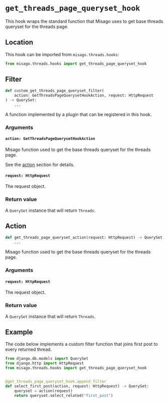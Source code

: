 # `get_threads_page_queryset_hook`

This hook wraps the standard function that Misago uses to get base threads queryset for the threads page.


## Location

This hook can be imported from `misago.threads.hooks`:

```python
from misago.threads.hooks import get_threads_page_queryset_hook
```


## Filter

```python
def custom_get_threads_page_queryset_filter(
    action: GetThreadsPageQuerysetHookAction, request: HttpRequest
) -> QuerySet:
    ...
```

A function implemented by a plugin that can be registered in this hook.


### Arguments

#### `action: GetThreadsPageQuerysetHookAction`

Misago function used to get the base threads queryset for the threads page.

See the [action](#action) section for details.


#### `request: HttpRequest`

The request object.


### Return value

A `QuerySet` instance that will return `Threads`.


## Action

```python
def get_threads_page_queryset_action(request: HttpRequest) -> QuerySet:
    ...
```

Misago function used to get the base threads queryset for the threads page.


### Arguments

#### `request: HttpRequest`

The request object.


### Return value

A `QuerySet` instance that will return `Threads`.


## Example

The code below implements a custom filter function that joins first post to every returned thread.

```python
from django.db.models import QuerySet
from django.http import HttpRequest
from misago.threads.hooks import get_threads_page_queryset_hook


@get_threads_page_queryset_hook.append_filter
def select_first_post(action, request: HttpRequest) -> QuerySet:
    queryset = action(request)
    return queryset.select_related("first_post")
```
